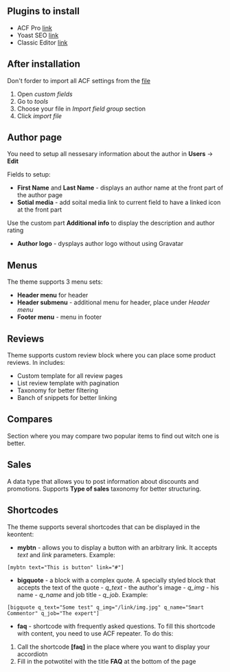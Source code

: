 ## Plugins to install

- ACF Pro [link](https://www.advancedcustomfields.com/)
- Yoast SEO [link](https://yoast.com/wordpress/plugins/seo/#utm_content=plugin-info&utm_term=plugin-homepage&shortlink=1uj)
- Classic Editor [link](https://wordpress.org/plugins/classic-editor/)


## After installation

Don't forder to import all ACF settings from the [file]()

1. Open *custom fields*
2. Go to *tools*
3. Choose your file in *Import field group* section
4. Click *import file*

## Author page

You need to setup all nessesary information about the author in  **Users** -> **Edit**

Fields to setup:

- **First Name** and **Last Name** - displays an author name at the front part of the author page
- **Sotial media** - add soital media link to current field to have a linked icon at the front part 

Use the custom part **Additional info** to display the description and author rating

- **Author logo** - dysplays author logo without using Gravatar

## Menus

The theme supports 3 menu sets:

- **Header menu** for header
- **Header submenu** - additional menu for header, place under *Header menu*
- **Footer menu** - menu in footer

## Reviews 

Theme supports custom review block where you can place some product reviews. In includes:

- Custom template for all review pages
- List review template with pagination
- Taxonomy for better filtering
- Banch of snippets for better linking


## Compares

Section where you may compare two popular items to find out witch one is better.  

## Sales

A data type that allows you to post information about discounts and promotions. Supports **Type of sales** taxonomy for better structuring.

## Shortcodes

The theme supports several shortcodes that can be displayed in the keontent:

- **mybtn** - allows you to display a button with an arbitrary link. It accepts *text* and *link* parameters. Example:

````
[mybtn text="This is button" link="#"]
````

- **bigquote** - a block with a complex quote. A specially styled block that accepts the text of the quote - *q_text* - the author's image - *q_img* - his name - *q_name* and job title - *q_job*. Example:

````
[bigquote q_text="Some test" q_img="/link/img.jpg" q_name="Smart Commentor" q_job="The expert"]
````

- **faq** - shortcode with frequently asked questions. To fill this shortcode with content, you need to use ACF repeater. To do this:

1. Call the shortcode **[faq]** in the place where you want to display your accordiotn
2. Fill in the potwotitel with the title **FAQ** at the bottom of the page


